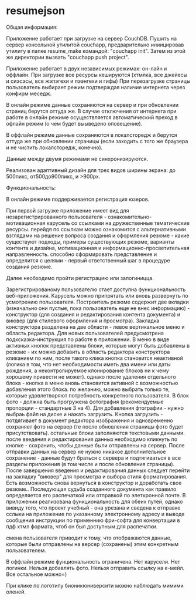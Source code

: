 resumejson
==========
Общая информация:

Приложение работает при загрузке на сервер CouchDB.
Пушить на сервер консольной утилитой couchapp, предварительно иниицировав утилиту в папке resume_make командой: "couchapp init". Затем из этой же директории вызвать "couchapp push project".

Приложение работает в двух независимых режимах: он-лайн и оффлайн. 
При загрузке все ресурсы кешируются (хтмлка, все джейесы и сиэсэсы, все жэпэгехи и пээнгехи и гифы)
При перезагрузке страницы пользователь выбирает режим подтверждая наличие интернета через конфирм меседж.

В онлайн режиме данные сохраняются на сервер и при обновлении страниц берутся оттуда же. В случае отключения от интернета при работе в онлайн режиме осуществляется автоматический преход в офлайн режим (о чем будет выыведено оповещение).

В оффлайн режиме данные сохраняются в локалсторедж  и берутся оттуда же при обновлении страницы (если заходить с того же браузера и не чистить локалсторедж, конечно).

Данные между двумя режимами не синхронизируются.

Реализован адаптивный дизайн для трех видов ширины экрана: до 500пикс, от500до900пикс, и >900px.


Функциональность:

В онлайн режиме поддерживается регистрация юзеров.

При первой загрузке приложение имеет вид  для незарегистрированного пользователя - ознакомительно-мотивационная карусель со ссылками на дружественные тематические ресурсы. перейдя по ссылкам можно ознакомится с альтернативными взглядами на решение вопроса создания и оформления резюме - какие существуют подходы, примеры существующих резюме, варианты контента и дизайна, мотивационная и информационно-просветительная направленность. способно сформировать представление и определится с целями - первый ответственный шаг в процедуре создания резюме.

Далее необходимо пройти регистрацию или залогиницца. 

Зарегистрированому пользователю стает доступна функциональность веб-приложения. Карусель можно припрятать или вновь развернуть по усмотрению пользователя.
Построитель резюме содержит две вкладки (изначально они пустые, пока пользователь еще не внес информацию) - конструктор (для создания и редактирования контента документа) и виювер (для стилевого оформления и просмотра).
Закладка конструктора разделена на две области - левое вертикальное меню и область редактора. Для новых пользователей предусмотрена подксказка-инструкция по работе в приложении. В меню в виде активных кнопок представлены блоки, которые могут быть добавлены в резюме - их можно добавить в область редактора конструктора кликанием по ним, после такого клика кнопка становится неактивной (логика в том, что нет необходимости иметь два имени или даты рождения, а неконтролируемое клонирование блоков ни к чему хорошему привести не может). однако после удаления отдельного блока - кнопка в меню вновь становится активной с возможностью добавления этого блока. по желанию, можно выбрать только те, которые удовлетворяют потребность конкретного пользователя. В блок фото - должна быть прогружена фотография (рекомендуемые пропорции - стандартные 3 на 4). Для добавления фтографии - нужно выбраь файл на диске и нажать загрузить. Кнопка загрузить - потдягивает в документ редактора изображения и одновременно сохраняет фото на сервер (те после обновления страницы фото будет присутствовать). остальные блоки заполняются текстовыми данными. после введения и редактирования данныз необходимо кликнуть по кнопке - сохранить, чтобы данные были отправлены на сервер. После отправки данных на сервер не нужно никакое дополнительное сохранение - данные будут браться с сервера и подтягиваться в все разделы приложения (в том числе и после обновления страницы). После завершения введения и редактирования данных следует перейти на закладку "виювер" для просмотра и выбора стиля форматирования. Есть возможность снова вернуться в конструктор и доработать свое резюме.. Последующая судьба созданного документа как правило определяется его распечаткой или отправкой по элеткронной почте. В приложении реализована функциональность для обеих путей, однако вивиду того, что проект учебный - она урезана и сведена к отправке сслыки на приложение по указанному электронному адресу и выводе сообщения инструкции по применнию фри-софта для конвертации в пдф хтмл формата, чтоб он был доступным для распечатки. 

смена пользователя приводит к тому, что отображаются данные, которые были отправлены на версер (сохранены) этим конкретным пользователем. 

В оффлайн режиме фунциональность ограничена. Нет карусели. Нет логинки. Нельзя добавлять фото. Нельзя отправить ссылку на е-мейл. Все остальное можно=)


При клике по логотипу бионикюниверсити можно наблюдать мимими оленей. 
